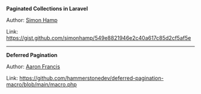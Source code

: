 **Paginated Collections in Laravel**

Author: [Simon Hamp](People/Simon%20Hamp.md)

Link: https://gist.github.com/simonhamp/549e8821946e2c40a617c85d2cf5af5e

---
**Deferred Pagination**

Author: [Aaron Francis](People/Aaron%20Francis.md)

Link: https://github.com/hammerstonedev/deferred-pagination-macro/blob/main/macro.php